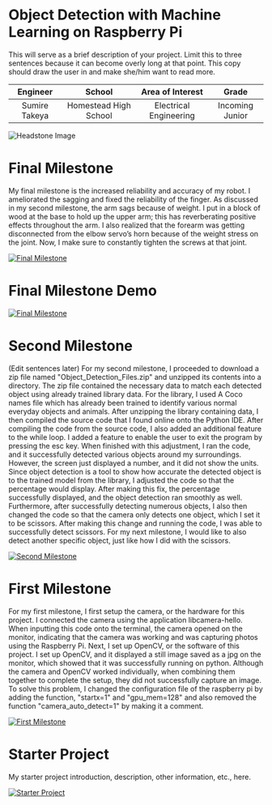 ﻿# Object Detection with Machine Learning on Raspberry Pi
This will serve as a brief description of your project. Limit this to three sentences because it can become overly long at that point. This copy should draw the user in and make she/him want to read more.

| **Engineer** | **School** | **Area of Interest** | **Grade** |
|:--:|:--:|:--:|:--:|
| Sumire Takeya | Homestead High School | Electrical Engineering | Incoming Junior

![Headstone Image](https://lh3.googleusercontent.com/pw/AM-JKLWq4FktByuxDJZc-PB63b8deXDk4yMrnBBAkZ5cyne-A5fpeWznfmMlTt1Nqv6hbowsouhePyEZYcTsd6oMAzrx0oysfLtKP02Bd8vL35Wchb0kXAYSZv5jeTWPy7wvIZhkUs6gSQ0Y97imdH44cpeZ=w1356-h1354-no?authuser=0)

  
# Final Milestone
My final milestone is the increased reliability and accuracy of my robot. I ameliorated the sagging and fixed the reliability of the finger. As discussed in my second milestone, the arm sags because of weight. I put in a block of wood at the base to hold up the upper arm; this has reverberating positive effects throughout the arm. I also realized that the forearm was getting disconnected from the elbow servo’s horn because of the weight stress on the joint. Now, I make sure to constantly tighten the screws at that joint. 

[![Final Milestone](https://i3.ytimg.com/vi/L3Z3zM4a9gw/maxresdefault.jpg)](https://youtu.be/L3Z3zM4a9gw "Final Milestone")

# Final Milestone Demo

[![Final Milestone](https://i3.ytimg.com/vi/WOjv6PGqrOQ/maxresdefault.jpg)](https://youtu.be/WOjv6PGqrOQ "Final Milestone")

# Second Milestone
(Edit sentences later) For my second milestone, I proceeded to download a zip file named "Object_Detection_Files.zip" and unzipped its contents into a directory. The zip file contained the necessary data to match each detected object using already trained library data. For the library, I used A Coco names file which has already been trained to identify various normal everyday objects and animals. After unzipping the library containing data, I then compiled the source code that I found online onto the Python IDE. After compiling the code from the source code, I also added an additional feature to the while loop. I added a feature to enable the user to exit the program by pressing the esc key. When finished with this adjustment, I ran the code, and it successfully detected various objects around my surroundings. However, the screen just displayed a number, and it did not show the units. Since object detection is a tool to show how accurate the detected object is to the trained model from the library, I adjusted the code so that the percentage would display. After making this fix, the percentage successfully displayed, and the object detection ran smoothly as well. Furthermore, after successfully detecting numerous objects, I also then changed the code so that the camera only detects one object, which I set it to be scissors. After making this change and running the code, I was able to successfully detect scissors. For my next milestone, I would like to also detect another specific object, just like how I did with the scissors. 

[![Second Milestone](https://i3.ytimg.com/vi/L3Z3zM4a9gw/maxresdefault.jpg)](https://youtu.be/L3Z3zM4a9gw "Second Milestone")


# First Milestone
For my first milestone, I first setup the camera, or the hardware for this project. I connected the camera using the application libcamera-hello. When inputting this code onto the terminal, the camera opened on the monitor, indicating that the camera was working and was capturing photos using the Raspberry Pi. Next, I set up OpenCV, or the software of this project. I set up OpenCV, and it displayed a still image saved as a jpg on the monitor, which showed that it was successfully running on python. Although the camera and OpenCV worked individually, when combining them together to complete the setup, they did not successfully capture an image. To solve this problem, I changed the configuration file of the raspberry pi by adding the function, "startx=1" and "gpu_mem=128" and also removed the function "camera_auto_detect=1" by making it a comment. 

[![First Milestone](https://i3.ytimg.com/vi/GYPcAjikLI8/maxresdefault.jpg)](https://youtu.be/GYPcAjikLI8 "First Milestone")


# Starter Project
My starter project introduction, description, other information, etc., here.  

[![Starter Project](https://i3.ytimg.com/vi/4tdAprhGD8g/maxresdefault.jpg)](https://youtu.be/4tdAprhGD8g "Starter Project")
